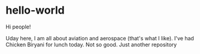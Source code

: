 # hello-world

Hi people!

Uday here, I am all about aviation and aerospace (that's what I like).
I've had Chicken Biryani for lunch today. Not so good.
Just another repository

